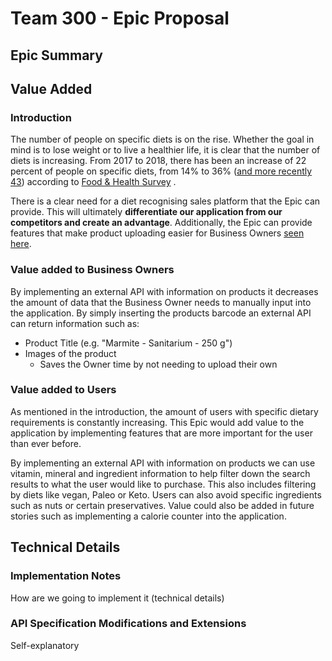 # Team 300 - Epic Proposal

## Epic Summary

## Value Added

### Introduction

The number of people on specific diets is on the rise. Whether the goal in mind is to lose weight or
to live a healthier life, it is clear that the number of diets is increasing. From 2017 to 2018,
there has been an increase of 22 percent of people on specific diets, from 14% to
36% ([and more recently 43](chrome-extension://efaidnbmnnnibpcajpcglclefindmkaj/viewer.html?pdfurl=https%3A%2F%2Ffoodinsight.org%2Fwp-content%2Fuploads%2F2020%2F06%2F2020-Food-and-Health-Survey-.pdf&clen=321577&chunk=true))
according to
[Food & Health Survey](https://foodinsight.org/one-third-of-americans-are-dieting-including-one-in-10-who-fast-while-consumers-also-hunger-for-organic-natural-and-sustainable/)
.

There is a clear need for a diet recognising sales platform that the Epic can provide. This will
ultimately **differentiate our application from our competitors and create an advantage**.
Additionally, the Epic can provide features that make product uploading easier for Business
Owners [seen here](#value-added-to-business-owners).

### Value added to Business Owners

By implementing an external API with information on products it decreases the amount of data that
the Business Owner needs to manually input into the application. By simply inserting the products
barcode an external API can return information such as:

- Product Title (e.g. "Marmite - Sanitarium - 250 g")
- Images of the product
  - Saves the Owner time by not needing to upload their own

### Value added to Users

As mentioned in the introduction, the amount of users with specific dietary requirements is
constantly increasing. This Epic would add value to the application by implementing features that
are more important for the user than ever before.

By implementing an external API with information on products we can use vitamin, mineral and
ingredient information to help filter down the search results to what the user would like to
purchase. This also includes filtering by diets like vegan, Paleo or Keto. Users can also avoid
specific ingredients such as nuts or certain preservatives. Value could also be added in future
stories such as implementing a calorie counter into the application.

## Technical Details

### Implementation Notes

How are we going to implement it (technical details)

### API Specification Modifications and Extensions

Self-explanatory

